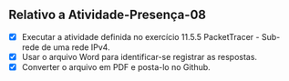 ## Relativo a Atividade-Presença-08

- [x] Executar a atividade definida no exercício 11.5.5 PacketTracer - Sub-rede de uma rede IPv4. 
- [x] Usar o arquivo Word para identificar-se registrar as respostas. 
- [x] Converter o arquivo em PDF e posta-lo no Github.
